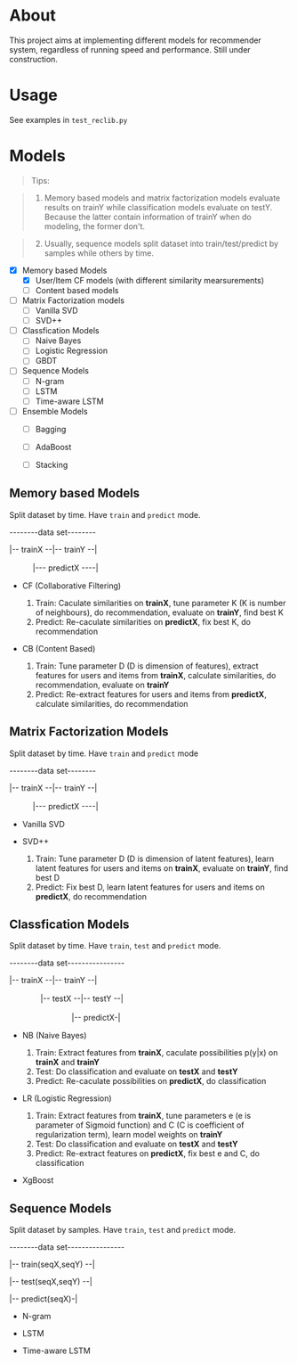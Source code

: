 # About

This project aims at implementing different models for recommender system, regardless of running speed and performance. Still under construction.


# Usage

See examples in `test_reclib.py`

# Models

> Tips: 

> 1. Memory based models and matrix factorization models evaluate results on trainY while classification models evaluate on testY. Because the latter contain information of trainY when do modeling, the former don't.

> 2. Usually, sequence models split dataset into train/test/predict by samples while others by time.

* [x] Memory based Models 
    * [x] User/Item CF models (with different similarity mearsurements)
    * [ ] Content based models
* [ ] Matrix Factorization models
    * [ ] Vanilla SVD
    * [ ] SVD++
* [ ] Classfication Models
    * [ ] Naive Bayes
    * [ ] Logistic Regression
    * [ ] GBDT
* [ ] Sequence Models
    * [ ] N-gram
    * [ ] LSTM
    * [ ] Time-aware LSTM
* [ ] Ensemble Models
    * [ ] Bagging
    * [ ] AdaBoost
    * [ ] Stacking


## Memory based Models 
Split dataset by time. Have `train` and `predict` mode.

\--------data set--------

|\-- trainX \--|\-- trainY \--|

　　　|\--- predictX \----|

* CF (Collaborative Filtering)
    1. Train: Caculate similarities on **trainX**, tune parameter K (K is number of neighbours), do recommendation, evaluate on **trainY**, find best K
    2. Predict: Re-caculate similarities on **predictX**, fix best K, do recommendation

* CB (Content Based)
    1. Train: Tune parameter D (D is dimension of features), extract features for users and items from **trainX**, calculate similarities, do recommendation, evaluate on **trainY**
    2. Predict: Re-extract features for users and items from **predictX**, calculate similarities, do recommendation

## Matrix Factorization Models
Split dataset by time. Have `train` and `predict` mode

\--------data set--------

|\-- trainX \--|\-- trainY \--|

　　　|\--- predictX \----|

* Vanilla SVD

* SVD++
    1. Train: Tune parameter D (D is dimension of latent features), learn latent features for users and items on **trainX**, evaluate on **trainY**, find best D
    2. Predict: Fix best D, learn latent features for users and items on **predictX**, do recommendation

## Classfication Models
Split dataset by time. Have `train`, `test` and `predict` mode.

\--------data set----------------

|\-- trainX \--|\-- trainY \--|

　　　　|\-- testX \--|\-- testY \--|

　　　　　　　　|\-- predictX\-|

* NB (Naive Bayes)
    1. Train: Extract features from **trainX**, caculate possibilities p(y|x) on **trainX** and **trainY**
    2. Test: Do classification and evaluate on **testX** and **testY** 
    3. Predict: Re-caculate possibilities on **predictX**, do classification

* LR (Logistic Regression)
    1. Train: Extract features from **trainX**, tune parameters e (e is parameter of Sigmoid function) and C (C is coefficient of regularization term), learn model weights on **trainY**
    2. Test: Do classification and evaluate on **testX** and **testY** 
    3. Predict: Re-extract features on **predictX**, fix best e and C, do classification

* XgBoost

## Sequence Models
Split dataset by samples. Have `train`, `test` and `predict` mode.

\--------data set----------------

|\-- train(seqX,seqY) \--|

|\-- test(seqX,seqY) \--|

|\-- predict(seqX)\-|

* N-gram

* LSTM

* Time-aware LSTM


 